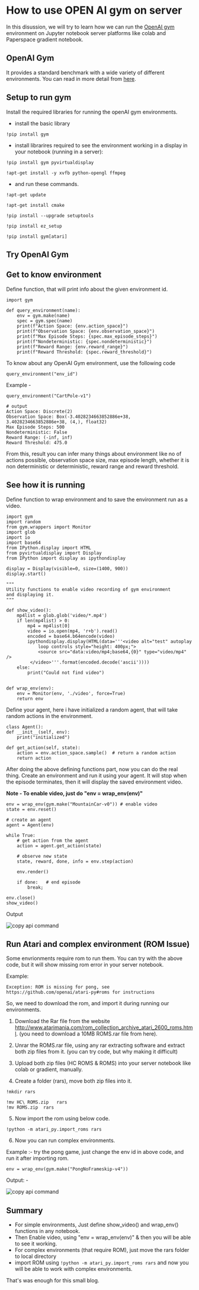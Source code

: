 # How to use OPEN AI gym on server

In this disussion, we will try to learn how we can run the [OpenAI gym](https://gym.openai.com/envs/#classic_control) environment on Jupyter notebook server platforms like colab and Paperspace gradient notebook.

## OpenAI Gym

It provides a standard benchmark with a wide variety of different environments. You can read in more detail from [here](https://github.com/jeffheaton/t81_558_deep_learning/blob/master/t81_558_class_12_01_ai_gym.ipynb).  

## Setup to run gym  

Install the required libraries for running the openAI gym environments.  

- install the basic library

``!pip install gym``

- install librarires required to see the environment working in a display in your notebook (running in a server):

``!pip install gym pyvirtualdisplay``

``!apt-get install -y xvfb python-opengl ffmpeg``

- and run these commands.  

``!apt-get update``

``!apt-get install cmake``

``!pip install --upgrade setuptools``

``!pip install ez_setup``

``!pip install gym[atari]``

## Try OpenAI Gym

## Get to know environment

Define function, that will print info about the given environment id.  

    import gym

    def query_environment(name):
        env = gym.make(name)
        spec = gym.spec(name)
        print(f"Action Space: {env.action_space}")
        print(f"Observation Space: {env.observation_space}")
        print(f"Max Episode Steps: {spec.max_episode_steps}")
        print(f"Nondeterministic: {spec.nondeterministic}")
        print(f"Reward Range: {env.reward_range}")
        print(f"Reward Threshold: {spec.reward_threshold}")

To know about any OpenAI Gym environment, use the following code

    query_environment("env_id")

Example -

    query_environment("CartPole-v1")

    # output
    Action Space: Discrete(2)
    Observation Space: Box(-3.4028234663852886e+38, 3.4028234663852886e+38, (4,), float32)
    Max Episode Steps: 500
    Nondeterministic: False
    Reward Range: (-inf, inf)
    Reward Threshold: 475.0

From this, result you can infer many things about environment like no of actions possible, observation space size, max episode length, whether it is non deterministic or deterministic, reward range and reward threshold.

## See how it is running

Define function to wrap environment and to save the environment run as a video.

    import gym
    import random
    from gym.wrappers import Monitor
    import glob
    import io
    import base64
    from IPython.display import HTML
    from pyvirtualdisplay import Display
    from IPython import display as ipythondisplay

    display = Display(visible=0, size=(1400, 900))
    display.start()

    """
    Utility functions to enable video recording of gym environment 
    and displaying it.
    """

    def show_video():
        mp4list = glob.glob('video/*.mp4')
        if len(mp4list) > 0:
            mp4 = mp4list[0]
            video = io.open(mp4, 'r+b').read()
            encoded = base64.b64encode(video)
            ipythondisplay.display(HTML(data='''<video alt="test" autoplay 
                loop controls style="height: 400px;">
                <source src="data:video/mp4;base64,{0}" type="video/mp4" />
             </video>'''.format(encoded.decode('ascii'))))
        else: 
            print("Could not find video")
    

    def wrap_env(env):
        env = Monitor(env, './video', force=True)
        return env

Define your agent, here i have initialized a random agent, that will take random actions in the environment.

    class Agent():
    def __init__(self, env):
        print("initialized")
    
    def get_action(self, state):
        action = env.action_space.sample()  # return a random action
        return action

After doing the above defining functions part, now you can do the real thing.
Create an environment and run it using your agent.
It will stop when the episode terminates, then it will display the saved environment video.

**Note - To enable video, just do "env = wrap_env(env)"** 

    env = wrap_env(gym.make("MountainCar-v0")) # enable video
    state = env.reset()

    # create an agent
    agent = Agent(env)

    while True:
        # get action from the agent
        action = agent.get_action(state)  
    
        # observe new state
        state, reward, done, info = env.step(action) 
   
        env.render()
    
        if done:   # end episode 
            break;
            
    env.close()
    show_video()

Output

![copy api command](/images/mountaincar-v0.png)

## Run Atari and complex environment (ROM Issue)

Some envrionments require rom to run them. 
You can try with the above code, but it will show missing rom error in your server notebook.

Example:  

    Exception: ROM is missing for pong, see https://github.com/openai/atari-py#roms for instructions

So, we need to download the rom, and import it during running our environments.

1. Download the Rar file from the website  http://www.atarimania.com/rom_collection_archive_atari_2600_roms.html. (you need to download a 10MB ROMS.rar file from here).

2. Unrar the ROMS.rar file, using any rar extracting software and extract both zip files from it. (you can try code, but why making it difficult)

3. Upload both zip files (HC ROMS & ROMS) into your server notebook like colab or gradient, manually.

4. Create a folder (rars), move both zip files into it.

``!mkdir rars``

``!mv HC\ ROMS.zip   rars``  
``!mv ROMS.zip  rars``

5. Now import the rom using below code.

``!python -m atari_py.import_roms rars``

6. Now you can run complex environments.  

Example :- try the pong game, just change the env id in above code, and run it after importing rom.  

    env = wrap_env(gym.make("PongNoFrameskip-v4"))

Output: -

![copy api command](/images/pongNoFrameSkip-v4.png)

## Summary

- For simple environments, Just define show_video() and wrap_env() functions in any notebook. 
- Then Enable video, using "env = wrap_env(env)" & then you will be able to see it working.
- For complex environments (that require ROM), just move the rars folder to local directory
- import ROM using ``!python -m atari_py.import_roms rars`` and now you will be able to work with complex environments.

That's was enough for this small blog.